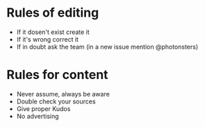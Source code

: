 # Rules of editing 
- If it dosen't exist create it
- If it's wrong correct it
- If in doubt ask the team (in a new issue mention @photonsters)

# Rules for content
- Never assume, always be aware
- Double check your sources
- Give proper Kudos
- No advertising
